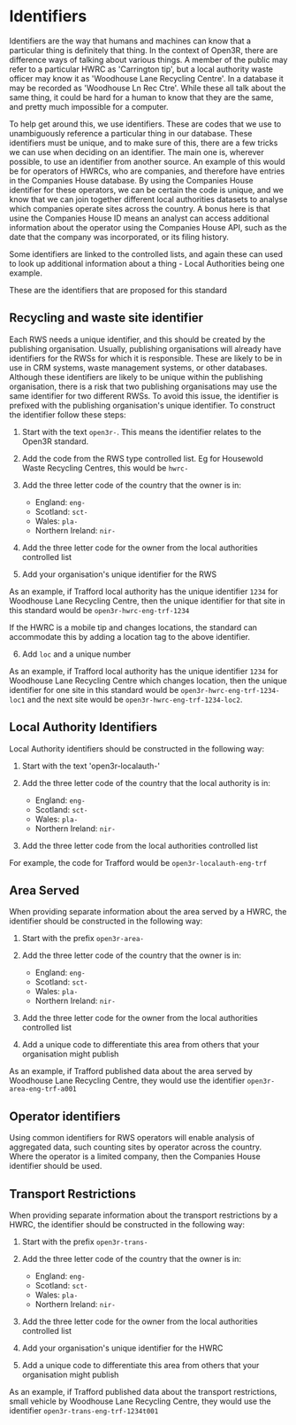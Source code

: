 # Identifiers

Identifiers are the way that humans and machines can know that a particular thing is definitely that thing. In the context of Open3R, there are difference ways of talking about various things. A member of the public may refer to a particular HWRC as 'Carrington tip', but a local authority waste officer may know it as 'Woodhouse Lane Recycling Centre'. In a database it may be recorded as 'Woodhouse Ln Rec Ctre'. While these all talk about the same thing, it could be hard for a human to know that they are the same, and pretty much impossible for a computer. 

To help get around this, we use identifiers. These are codes that we use to unambiguously reference a particular thing in our database. These identifiers must be unique, and to make sure of this, there are a few tricks we can use when deciding on an identifier. The main one is, wherever possible, to use an identifier from another source. An example of this would be for operators of HWRCs, who are companies, and therefore have entries in the Companies House database. By using the Companies House identifier for these operators, we can be certain the code is unique, and we know that we can join together different local authorities datasets to analyse which companies operate sites across the country. A bonus here is that usine the Companies House ID means an analyst can access additional information about the operator using the Companies House API, such as the date that the company was incorporated, or its filing history.

Some identifiers are linked to the controlled lists, and again these can used to look up additional information about a thing - Local Authorities being one example.

These are the identifiers that are proposed for this standard

## Recycling and waste site identifier

Each RWS needs a unique identifier, and this should be created by the publishing organisation. Usually, publishing organisations will already have identifiers for the RWSs for which it is responsible. These are likely to be in use in CRM systems, waste management systems, or other databases. Although these identifiers are likely to be unique within the publishing organisation, there is a risk that two publishing organisations may use the same identifier for two different RWSs. To avoid this issue, the identifier is prefixed with the publishing organisation's unique identifier. To construct the identifier follow these steps:

1. Start with the text `open3r-`. This means the identifier relates to the Open3R standard.

2. Add the code from the RWS type controlled list. Eg for Housewold Waste Recycling Centres, this would be `hwrc-`

3. Add the three letter code of the country that the owner is in:
	* England: `eng-`
	* Scotland: `sct-`
	* Wales: `pla-`
	* Northern Ireland: `nir-`

4. Add the three letter code for the owner from the local authorities controlled list

5. Add your organisation's unique identifier for the RWS

As an example, if Trafford local authority has the unique identifier `1234` for Woodhouse Lane Recycling Centre, then the unique identifier for that site in this standard would be `open3r-hwrc-eng-trf-1234`

If the HWRC is a mobile tip and changes locations, the standard can accommodate this by adding a location tag to the above identifier. 

6. Add `loc` and a unique number

As an example, if Trafford local authority has the unique identifier `1234` for Woodhouse Lane Recycling Centre which changes location, then the unique identifier for one site in this standard would be `open3r-hwrc-eng-trf-1234-loc1` and the next site would be `open3r-hwrc-eng-trf-1234-loc2`.

## Local Authority Identifiers

Local Authority identifiers should be constructed in the following way:

1. Start with the text 'open3r-localauth-'

2. Add the three letter code of the country that the local authority is in:
	* England: `eng-`
	* Scotland: `sct-`
	* Wales: `pla-`
	* Northern Ireland: `nir-`

3. Add the three letter code from the local authorities controlled list

For example, the code for Trafford would be `open3r-localauth-eng-trf`

## Area Served

When providing separate information about the area served by a HWRC, the identifier should be constructed in the following way:

1. Start with the prefix `open3r-area-`
 
2. Add the three letter code of the country that the owner is in:
	* England: `eng-`
	* Scotland: `sct-`
	* Wales: `pla-`
	* Northern Ireland: `nir-`

3. Add the three letter code for the owner from the local authorities controlled list

4. Add a unique code to differentiate this area from others that your organisation might publish

As an example, if Trafford published data about the area served by Woodhouse Lane Recycling Centre, they would use the identifier `open3r-area-eng-trf-a001`

## Operator identifiers

Using common identifiers for RWS operators will enable analysis of aggregated data, such counting sites by operator across the country. Where the operator is a limited company, then the Companies House identifier should be used. 

## Transport Restrictions

When providing separate information about the transport restrictions by a HWRC, the identifier should be constructed in the following way:

1. Start with the prefix `open3r-trans-`
 
2. Add the three letter code of the country that the owner is in:
	* England: `eng-`
	* Scotland: `sct-`
	* Wales: `pla-`
	* Northern Ireland: `nir-`

3. Add the three letter code for the owner from the local authorities controlled list

4. Add your organisation's unique identifier for the HWRC

5. Add a unique code to differentiate this area from others that your organisation might publish

As an example, if Trafford published data about the transport restrictions, small vehicle by Woodhouse Lane Recycling Centre, they would use the identifier `open3r-trans-eng-trf-1234t001`











